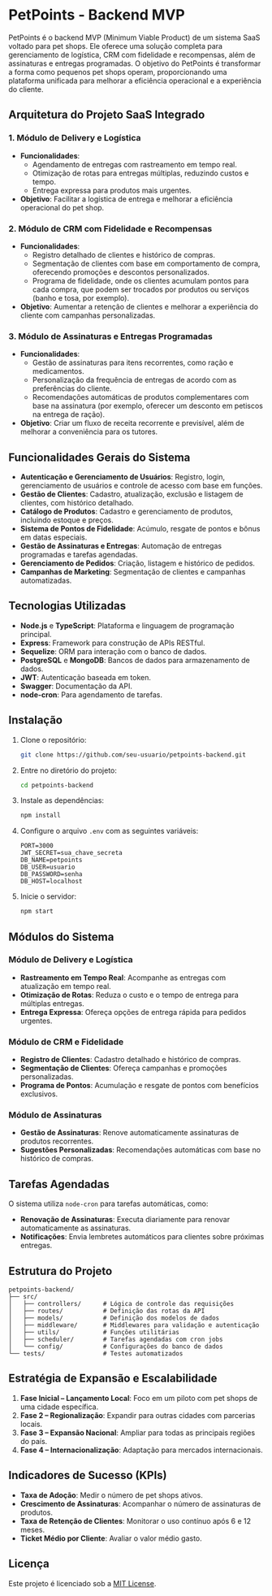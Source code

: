 # PetPoints - Backend MVP

PetPoints é o backend MVP (Minimum Viable Product) de um sistema SaaS voltado para pet shops. Ele oferece uma solução completa para gerenciamento de logística, CRM com fidelidade e recompensas, além de assinaturas e entregas programadas. O objetivo do PetPoints é transformar a forma como pequenos pet shops operam, proporcionando uma plataforma unificada para melhorar a eficiência operacional e a experiência do cliente.

## Arquitetura do Projeto SaaS Integrado

### 1. Módulo de Delivery e Logística
- **Funcionalidades**:
  - Agendamento de entregas com rastreamento em tempo real.
  - Otimização de rotas para entregas múltiplas, reduzindo custos e tempo.
  - Entrega expressa para produtos mais urgentes.
- **Objetivo**: Facilitar a logística de entrega e melhorar a eficiência operacional do pet shop.

### 2. Módulo de CRM com Fidelidade e Recompensas
- **Funcionalidades**:
  - Registro detalhado de clientes e histórico de compras.
  - Segmentação de clientes com base em comportamento de compra, oferecendo promoções e descontos personalizados.
  - Programa de fidelidade, onde os clientes acumulam pontos para cada compra, que podem ser trocados por produtos ou serviços (banho e tosa, por exemplo).
- **Objetivo**: Aumentar a retenção de clientes e melhorar a experiência do cliente com campanhas personalizadas.

### 3. Módulo de Assinaturas e Entregas Programadas
- **Funcionalidades**:
  - Gestão de assinaturas para itens recorrentes, como ração e medicamentos.
  - Personalização da frequência de entregas de acordo com as preferências do cliente.
  - Recomendações automáticas de produtos complementares com base na assinatura (por exemplo, oferecer um desconto em petiscos na entrega de ração).
- **Objetivo**: Criar um fluxo de receita recorrente e previsível, além de melhorar a conveniência para os tutores.

## Funcionalidades Gerais do Sistema

- **Autenticação e Gerenciamento de Usuários**: Registro, login, gerenciamento de usuários e controle de acesso com base em funções.
- **Gestão de Clientes**: Cadastro, atualização, exclusão e listagem de clientes, com histórico detalhado.
- **Catálogo de Produtos**: Cadastro e gerenciamento de produtos, incluindo estoque e preços.
- **Sistema de Pontos de Fidelidade**: Acúmulo, resgate de pontos e bônus em datas especiais.
- **Gestão de Assinaturas e Entregas**: Automação de entregas programadas e tarefas agendadas.
- **Gerenciamento de Pedidos**: Criação, listagem e histórico de pedidos.
- **Campanhas de Marketing**: Segmentação de clientes e campanhas automatizadas.

## Tecnologias Utilizadas

- **Node.js** e **TypeScript**: Plataforma e linguagem de programação principal.
- **Express**: Framework para construção de APIs RESTful.
- **Sequelize**: ORM para interação com o banco de dados.
- **PostgreSQL** e **MongoDB**: Bancos de dados para armazenamento de dados.
- **JWT**: Autenticação baseada em token.
- **Swagger**: Documentação da API.
- **node-cron**: Para agendamento de tarefas.

## Instalação

1. Clone o repositório:

   ```bash
   git clone https://github.com/seu-usuario/petpoints-backend.git
   ```

2. Entre no diretório do projeto:

   ```bash
   cd petpoints-backend
   ```

3. Instale as dependências:

   ```bash
   npm install
   ```

4. Configure o arquivo `.env` com as seguintes variáveis:

   ```
   PORT=3000
   JWT_SECRET=sua_chave_secreta
   DB_NAME=petpoints
   DB_USER=usuario
   DB_PASSWORD=senha
   DB_HOST=localhost
   ```

5. Inicie o servidor:

   ```bash
   npm start
   ```

## Módulos do Sistema

### Módulo de Delivery e Logística
- **Rastreamento em Tempo Real**: Acompanhe as entregas com atualização em tempo real.
- **Otimização de Rotas**: Reduza o custo e o tempo de entrega para múltiplas entregas.
- **Entrega Expressa**: Ofereça opções de entrega rápida para pedidos urgentes.

### Módulo de CRM e Fidelidade
- **Registro de Clientes**: Cadastro detalhado e histórico de compras.
- **Segmentação de Clientes**: Ofereça campanhas e promoções personalizadas.
- **Programa de Pontos**: Acumulação e resgate de pontos com benefícios exclusivos.

### Módulo de Assinaturas
- **Gestão de Assinaturas**: Renove automaticamente assinaturas de produtos recorrentes.
- **Sugestões Personalizadas**: Recomendações automáticas com base no histórico de compras.

## Tarefas Agendadas

O sistema utiliza `node-cron` para tarefas automáticas, como:
- **Renovação de Assinaturas**: Executa diariamente para renovar automaticamente as assinaturas.
- **Notificações**: Envia lembretes automáticos para clientes sobre próximas entregas.

## Estrutura do Projeto

```plaintext
petpoints-backend/
├── src/
│   ├── controllers/      # Lógica de controle das requisições
│   ├── routes/           # Definição das rotas da API
│   ├── models/           # Definição dos modelos de dados
│   ├── middleware/       # Middlewares para validação e autenticação
│   ├── utils/            # Funções utilitárias
│   ├── scheduler/        # Tarefas agendadas com cron jobs
│   └── config/           # Configurações do banco de dados
└── tests/                # Testes automatizados
```

## Estratégia de Expansão e Escalabilidade

1. **Fase Inicial – Lançamento Local**: Foco em um piloto com pet shops de uma cidade específica.
2. **Fase 2 – Regionalização**: Expandir para outras cidades com parcerias locais.
3. **Fase 3 – Expansão Nacional**: Ampliar para todas as principais regiões do país.
4. **Fase 4 – Internacionalização**: Adaptação para mercados internacionais.

## Indicadores de Sucesso (KPIs)

- **Taxa de Adoção**: Medir o número de pet shops ativos.
- **Crescimento de Assinaturas**: Acompanhar o número de assinaturas de produtos.
- **Taxa de Retenção de Clientes**: Monitorar o uso contínuo após 6 e 12 meses.
- **Ticket Médio por Cliente**: Avaliar o valor médio gasto.

## Licença

Este projeto é licenciado sob a [MIT License](LICENSE).
